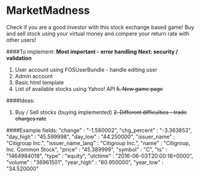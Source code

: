 MarketMadness
=============

Check if you are a good investor with this stock exchange based game!
Buy and sell stock using your virtual money and compere your return rate with other users!

####To implement:
**Most important - error handling**
**Next: security / validation**
1. User account using FOSUserBundle - handle editing user
2. Admin account
3. Basic html template
4. List of available stocks using Yahoo! API
~~5. New game page~~

####Ideas:
1. Buy / Sell stocks (buying implemented)
~~2. Different difficulties - trade charges rate~~

####Example fields:
"change" : "-1.580002",
"chg_percent" : "-3.363853",
"day_high" : "45.599998",
"day_low" : "44.250000",
"issuer_name" : "Citigroup Inc.",
"issuer_name_lang" : "Citigroup Inc.",
"name" : "Citigroup, Inc. Common Stock",
"price" : "45.389999",
"symbol" : "C",
"ts" : "1464984018",
"type" : "equity",
"utctime" : "2016-06-03T20:00:18+0000",
"volume" : "36961501",
"year_high" : "60.950000",
"year_low" : "34.520000"
